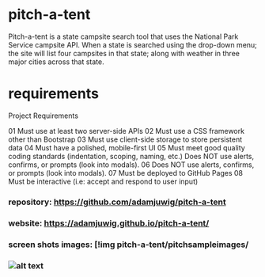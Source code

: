 # pitch-a-tent

Pitch-a-tent is a state campsite search tool that uses the National Park Service campsite API. 
When a state is searched using the drop-down menu; the site will list four campsites in that state; along with weather in three major cities across that state.

# requirements
 
Project Requirements
  
01 Must use at least two server-side APIs
02 Must use a CSS framework other than Bootstrap
03 Must use client-side storage to store persistent data
04 Must have a polished, mobile-first UI
05 Must meet good quality coding standards (indentation, scoping, naming, etc.) Does NOT use alerts, confirms, or prompts (look into modals).
06 Does NOT use alerts, confirms, or prompts (look into modals).
07 Must be deployed to GitHub Pages
08 Must be interactive (i.e: accept and respond to user input)


### repository: https://github.com/adamjuwig/pitch-a-tent
### website: https://adamjuwig.github.io/pitch-a-tent/
### screen shots images: [!img pitch-a-tent/pitchsampleimages/
### ![alt text](https://github.com/adamjuwig/pitch-a-tent/blob/main/pitchsampleimages/Sample01.png)
